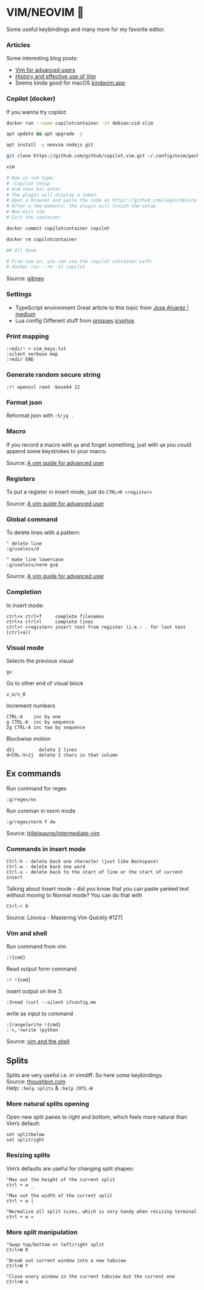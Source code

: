 # VIM/NEOVIM 💓

Some useful keybindings and many more for my favorite editor.

### Articles

Some interesting blog posts:

- [Vim for advanced users](https://thevaluable.dev/vim-advanced/)
- [History and effective use of Vim](https://begriffs.com/posts/2019-07-19-history-use-vim.html)
- Seems kinda good for macOS [kindavim.app](https://kindavim.app)

### Copilot (docker)

If you wanna try copilot:

```bash
docker run --name copilotcontainer -it debian:sid-slim

apt update && apt upgrade -y

apt install -y neovim nodejs git

git clone https://github.com/github/copilot.vim.git ~/.config/nvim/pack/github/start/copilot.vim

vim

# Now in vim type:
# :Copilot setup
# And then hit enter
# The plugin will display a token.
# Open a browser and paste the code on https://github.com/login/device
# After a few moments, the plugin will finish the setup
# Now exit vim
# Exit the container

docker commit copilotcontainer copilot

docker rm copilotcontainer

## All done

# From now on, you can use the copilot container with:
# docker run --rm -it copilot
```

Source: [gibney](https://www.gibney.org/copilot_vim_docker)

### Settings

- TypeScript environment
  Great article to this topic from [Jose Alvarez | medium](https://jose-elias-alvarez.medium.com/configuring-neovims-lsp-client-for-typescript-development-5789d58ea9c)
- Lua config
  Different stuff from [oroques](https://oroques.dev/notes/neovim-init/) [icyphox](https://icyphox.sh/blog/nvim-lua/)

### Print mapping

    :redir! > vim_keys.txt
    :silent verbose map
    :redir END

### Generate random secure string

`:r! openssl rand -base64 12`

### Format json

Reformat json with `:%!jq .`

### Macro

If you record a macro with `qa` and forget something, just with `qA` you could append some keystrokes to your macro.

Source: [A vim guide for advanced user](https://thevaluable.dev/vim-advanced/)

### Registers

To put a register in insert mode, just do `CTRL+R <register>`

Source: [A vim guide for advanced user](https://thevaluable.dev/vim-advanced/)

### Global command

To delete lines with a pattern:

```vim
" delete line
:g/useless/d

" make line lowercase
:g/useless/norm gu$
```

Source: [A vim guide for advanced user](https://thevaluable.dev/vim-advanced/)

### Completion

In insert mode:

    ctrl+x ctrl+f     complete filenames
    ctrl+x ctrl+l     complete lines
    ctrl+r <register> insert text from register (i.e.: . for last text [ctrl+a])

### Visual mode

Selects the previous visual

    gv

Go to other end of visual block

    v_o/v_0

Increment numbers

    CTRL-A    inc by one
    g CTRL-A  inc by sequence
    2g CTRL-A inc two by sequence

Blockwise motion

    d2j         delete 2 lines
    d<CRL-V>2j  delete 2 chars in that column

## Ex commands

Run command for regex

    :g/regex/ex

Run comman in norm mode

    :g/regex/norm f dw

Source:
[hillelwayne/intermediate-vim](https://www.hillelwayne.com/post/intermediate-vim/)

### Commands in insert mode

    Ctrl-h - delete back one character (just like Backspace)
    Ctrl-w - delete back one word
    Ctrl-u - delete back to the start of line or the start of current insert

Talking about Insert mode - did you know that you can paste yanked text without moving to Normal mode?
You can do that with

    Ctrl-r 0

Source: [Jovica - Mastering Vim Quickly #127]

### Vim and shell

Run command from vim

    :!{cmd}

Read output form command

    :r !{cmd}

insert output on line 3:

    :3read !curl --silent ifconfig.me

write as input to command

    :[range]write !{cmd}
    :'<,'>write !python

Source: [vim and the shell](https://vimways.org/2019/vim-and-the-shell/)

## Splits

Splits are very useful i.e. in vimdiff. So here some keybindings.  
Source: [thoughbot.com](https://thoughtbot.com/blog/vim-splits-move-faster-and-more-naturally)  
Help: `:help splits` & `:help CRTL-W`

### More natural splits opening

Open new split panes to right and bottom, which feels more natural than Vim’s default:

    set splitbelow
    set splitright

### Resizing splits

Vim’s defaults are useful for changing split shapes:

    "Max out the height of the current split
    ctrl + w _

    "Max out the width of the current split
    ctrl + w |

    "Normalize all split sizes, which is very handy when resizing terminal
    ctrl + w =

### More split manipulation

    "Swap top/bottom or left/right split
    Ctrl+W R

    "Break out current window into a new tabview
    Ctrl+W T

    "Close every window in the current tabview but the current one
    Ctrl+W o
